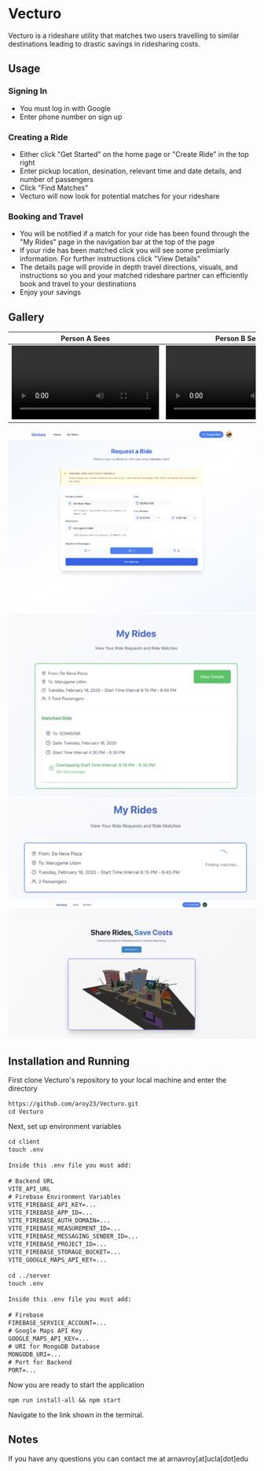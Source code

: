 # Vecturo
Vecturo is a rideshare utility that matches two users travelling to similar destinations leading to drastic savings in ridesharing costs.
## Usage
### Signing In
- You must log in with Google
- Enter phone number on sign up
### Creating a Ride
- Either click "Get Started" on the home page or "Create Ride" in the top right
- Enter pickup location, desination, relevant time and date details, and number of passengers
- Click "Find Matches"
- Vecturo will now look for potential matches for your rideshare
### Booking and Travel
- You will be notified if a match for your ride has been found through the "My Rides" page in the navigation bar at the top of the page
- If your ride has been matched click you will see some prelimiarly information. For further instructions click "View Details"
- The details page will provide in depth travel directions, visuals, and instructions so you and your matched rideshare partner can efficiently book and travel to your destinations
- Enjoy your savings
## Gallery

| Person A Sees | Person B Sees |
| --- | --- |
| <video src="https://github.com/user-attachments/assets/4d99ed8d-f1a4-4adc-81f1-75623282dd6d" controls width="300"></video> | <video src="https://github.com/user-attachments/assets/e8120d75-9dcb-4139-99df-9b451779c89e" controls width="300"></video> |

![](./media/ride-details.png)
![](./media/matched.png)
![](./media/finding-matches.png)
![](./media/homepage.png)
## Installation and Running
First clone Vecturo's repository to your local machine and enter the directory
```shell
https://github.com/aroy23/Vecturo.git
cd Vecturo
```
Next, set up environment variables
```shell
cd client
touch .env

Inside this .env file you must add:

# Backend URL
VITE_API_URL 
# Firebase Environment Variables
VITE_FIREBASE_API_KEY=...
VITE_FIREBASE_APP_ID=...
VITE_FIREBASE_AUTH_DOMAIN=...
VITE_FIREBASE_MEASUREMENT_ID=...
VITE_FIREBASE_MESSAGING_SENDER_ID=...
VITE_FIREBASE_PROJECT_ID=...
VITE_FIREBASE_STORAGE_BUCKET=...
VITE_GOOGLE_MAPS_API_KEY=...

cd ../server
touch .env

Inside this .env file you must add:

# Firebase
FIREBASE_SERVICE_ACCOUNT=...
# Google Maps API Key
GOOGLE_MAPS_API_KEY=...
# URI for MongoDB Database
MONGODB_URI=...
# Port for Backend
PORT=...
```

Now you are ready to start the application

```shell
npm run install-all && npm start
```

Navigate to the link shown in the terminal.
## Notes
If you have any questions you can contact me at arnavroy[at]ucla[dot]edu
